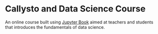 # Callysto and Data Science Course

An online course built using [Jupyter Book](https://jupyterbook.org/en/stable/intro.html#) aimed at teachers and students that introduces the fundamentals of data science.
